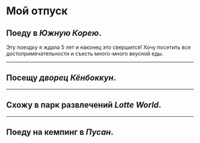 # Мой отпуск

## Поеду в _Южную Корею_.
Эту поездку я ждала 5 лет и наконец это свершится! Хочу посетить все достопримечательности и съесть много-много вкусной еды.
___

## Посещу _дворец Кёнбоккун_.
___

## Схожу в парк развлечений _Lotte World_.
___

## Поеду на кемпинг в _Пусан_.